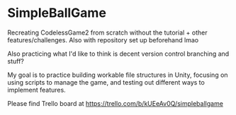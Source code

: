# SimpleBallGame
Recreating CodelessGame2 from scratch without the tutorial + other features/challenges. 
Also with repository set up beforehand lmao

Also practicing what I'd like to think is decent version control branching and stuff?

My goal is to practice building workable file structures in Unity, focusing on using scripts to manage the game, and testing out different ways to implement features.


Please find Trello board at https://trello.com/b/kUEeAv0Q/simpleballgame